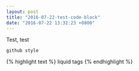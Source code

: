 ```yaml
---
layout: post
title: "2016-07-22-test-code-block"
date: "2016-07-22 13:32:23 +0800"
---
```

Test, test


```
github style
```


{% highlight text %}
liquid tags
{% endhighlight %}
